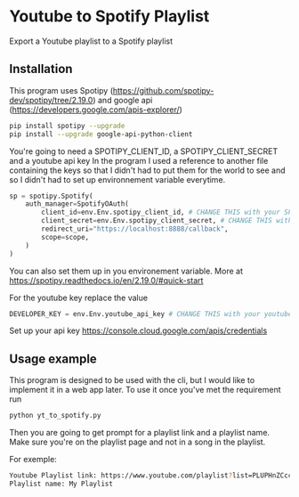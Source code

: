 # Youtube to Spotify Playlist


Export a Youtube playlist to a Spotify playlist

## Installation

This program uses Spotipy (https://github.com/spotipy-dev/spotipy/tree/2.19.0) and google api (https://developers.google.com/apis-explorer/)

```sh
pip install spotipy --upgrade
pip install --upgrade google-api-python-client
```

You're going to need a SPOTIPY_CLIENT_ID, a SPOTIPY_CLIENT_SECRET and a youtube api key
In the program I used a reference to another file containing the keys so that I didn't had to put them for the world to see and so I didn't had to set up environnement variable everytime.


```python
sp = spotipy.Spotify(
    auth_manager=SpotifyOAuth(
        client_id=env.Env.spotipy_client_id, # CHANGE THIS with your SPOTIPY_CLIENT_ID
        client_secret=env.Env.spotipy_client_secret, # CHANGE THIS with your SPOTIPY_CLIENT_SECRET
        redirect_uri="https://localhost:8888/callback",
        scope=scope,
    )
)
```
You can also set them up in you environement variable. More at https://spotipy.readthedocs.io/en/2.19.0/#quick-start

For the youtube key replace the value

```python
DEVELOPER_KEY = env.Env.youtube_api_key # CHANGE THIS with your youtube api key
```
Set up your api key https://console.cloud.google.com/apis/credentials


## Usage example

This program is designed to be used with the cli, but I would like to implement it in a web app later.
To use it once you've met the requirement run
```sh
python yt_to_spotify.py
```

Then you are going to get prompt for a playlist link and a playlist name. Make sure you're on the playlist page and not in a song in the playlist.

For exemple:
```sh
Youtube Playlist link: https://www.youtube.com/playlist?list=PLUPHnZCcc6vnJiWOT3DNVA4Uj_VMXWP9T
Playlist name: My Playlist
```